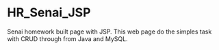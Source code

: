 # HR_Senai_JSP
Senai homework built page with JSP. This web page do the simples task with CRUD through from Java and MySQL.
